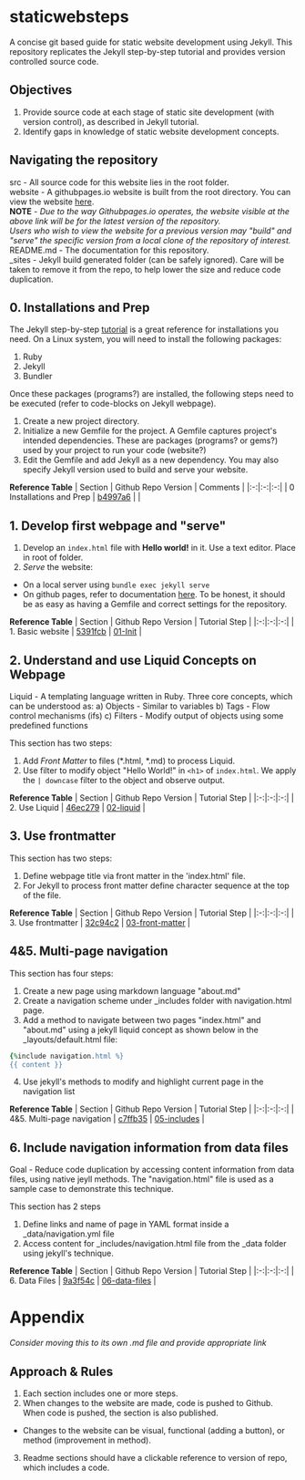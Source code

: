 # staticwebsteps
A concise git based guide for static website development using Jekyll. This repository replicates the Jekyll step-by-step tutorial and provides version controlled source code. 

## Objectives
1. Provide source code at each stage of static site development (with version control), as described in Jekyll tutorial.
2. Identify gaps in knowledge of static website development concepts.

## Navigating the repository
src - All source code for this website lies in the root folder.  
website - A githubpages.io website is built from the root directory. You can view the website [here](https://trcmohitmandokhot.github.io/staticwebsteps/).  
**NOTE** - *Due to the way Githubpages.io operates, the website visible at the above link will be for the latest version of the repository.*  
*Users who wish to view the website for a previous version may "build" and "serve" the specific version from a local clone of the repository of interest.*  
README.md - The documentation for this repository.  
_sites - Jekyll build generated folder (can be safely ignored). Care will be taken to remove it from the repo, to help lower the size and reduce code duplication.

## 0. Installations and Prep
The Jekyll step-by-step [tutorial](https://jekyllrb.com/docs/installation/) is a great reference for installations you need.
On a Linux system, you will need to install the following packages:
1. Ruby
2. Jekyll
3. Bundler

Once these packages (programs?) are installed, the following steps need to be executed (refer to code-blocks on Jekyll webpage).
1. Create a new project directory.
2. Initialize a new Gemfile for the project. A Gemfile captures project's intended dependencies. These are packages (programs? or gems?) used by your project to run your code (website?)
3. Edit the Gemfile and add Jekyll as a new dependency. You may also specify Jekyll version used to build and serve your website. 

**Reference Table**
| Section | Github Repo Version | Comments |
|:-:|:-:|:-:|
| 0 Installations and Prep | [b4997a6](https://github.com/trcmohitmandokhot/staticwebsteps/tree/b4997a6355617643058913496f84df3b244ab0ad)  |   |

## 1. Develop first webpage and "serve"
1. Develop an `index.html` file with **Hello world!** in it. Use a text editor. Place in root of folder. 
2. *Serve* the website: 
  - On a local server using `bundle exec jekyll serve`
  - On github pages, refer to documentation [here](https://docs.github.com/en/github/working-with-github-pages/creating-a-github-pages-site-with-jekyll). To be honest, it should be as easy as having a Gemfile and correct settings for the repository.

**Reference Table**
| Section | Github Repo Version | Tutorial Step |
|:-:|:-:|:-:|
| 1. Basic website | [5391fcb](https://github.com/trcmohitmandokhot/staticwebsteps/tree/5391fcbe8a0f4e98cc854dff04ce2e2eded32698)  | [01-Init](https://jekyllrb.com/docs/step-by-step/01-setup/) |

## 2. Understand and use Liquid Concepts on Webpage
Liquid - A templating language written in Ruby. Three core concepts, which can be understood as:
a) Objects - Similar to variables
b) Tags - Flow control mechanisms (ifs)
c) Filters - Modify output of objects using some predefined functions

This section has two steps:
1) Add *Front Matter* to files (*.html, *.md) to process Liquid.
2) Use filter to modify object "Hello World!" in `<h1>` of `index.html`. We apply the ` | downcase ` filter to the object and observe output.

**Reference Table**
| Section | Github Repo Version | Tutorial Step |
|:-:|:-:|:-:|
| 2. Use Liquid | [46ec279](https://github.com/trcmohitmandokhot/staticwebsteps/tree/46ec2793bec3dc77a8b70bda735c1db60af8c467)  | [02-liquid](https://jekyllrb.com/docs/step-by-step/02-liquid/)  |

## 3. Use frontmatter
This section has two steps:
1) Define webpage title via front matter in the 'index.html' file.
2) For Jekyll to process front matter define character sequence at the top of the file.

**Reference Table**
| Section | Github Repo Version | Tutorial Step |
|:-:|:-:|:-:|
| 3. Use frontmatter | [32c94c2](https://github.com/trcmohitmandokhot/staticwebsteps/tree/32c94c27be0ffb8aa70c143f975226932030fa15)  | [03-front-matter](https://jekyllrb.com/docs/step-by-step/03-front-matter/)  |

## 4&5. Multi-page navigation
This section has four steps:
1) Create a new page using markdown language "about.md"
2) Create a navigation scheme under _includes folder with navigation.html page. 
3) Add a method to navigate between two pages "index.html" and "about.md" using a jekyll liquid concept as shown below in the _layouts/default.html file: 
```ruby
{%include navigation.html %}
{{ content }}
```
4) Use jekyll's methods to modify and highlight current page in the navigation list

**Reference Table**
| Section | Github Repo Version | Tutorial Step |
|:-:|:-:|:-:|
| 4&5. Multi-page navigation | [c7ffb35](https://github.com/trcmohitmandokhot/staticwebsteps/tree/c7ffb35811276b364f369f996e72be5c39b2bc02)  | [05-includes](https://jekyllrb.com/docs/step-by-step/05-includes/)  |

## 6. Include navigation information from data files
Goal - Reduce code duplication by accessing content information from data files, using native jeyll methods. The "navigation.html" file is used as a sample case to demonstrate this technique.

This section has 2 steps
1) Define links and name of page in YAML format inside a _data/navigation.yml file
2) Access content for _includes/navigation.html file from the _data folder using jekyll's technique. 

**Reference Table**
| Section | Github Repo Version | Tutorial Step |
|:-:|:-:|:-:|
| 6. Data Files | [9a3f54c](https://github.com/trcmohitmandokhot/staticwebsteps/tree/9a3f54c71287ddca9f24b6d4b794a9dbad8e1ed1)  | [06-data-files](https://jekyllrb.com/docs/step-by-step/06-data-files/)  |


# Appendix
*Consider moving this to its own .md file and provide appropriate link*
## Approach & Rules
1. Each section includes one or more steps. 
2. When changes to the website are made, code is pushed to Github. When code is pushed, the section is also published.  
  - Changes to the website can be visual, functional (adding a button), or method (improvement in method).
3. Readme sections should have a clickable reference to version of repo, which includes a code.

